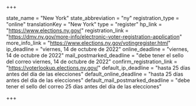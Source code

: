 +++

state_name = "New York"
state_abbreviation = "ny"
registration_type = "online"
translationKey = "New York"
type = "register"
hp_link = "https://www.elections.ny.gov/"
registration_link = "https://dmv.ny.gov/more-info/electronic-voter-registration-application"
more_info_link = "https://www.elections.ny.gov/votingregister.html"
ip_deadline = "viernes, 14 de octubre de 2022"
online_deadline = "viernes, 14 de octubre de 2022"
mail_postmarked_deadline = "debe tener el sello del correo viernes, 14 de octubre de 2022"
confirm_registration_link = "https://voterlookup.elections.ny.gov/"
default_ip_deadline = "hasta 25 días antes del día de las elecciones"
default_online_deadline = "hasta 25 días antes del día de las elecciones"
default_mail_postmarked_deadline = "debe tener el sello del correo 25 días antes del día de las elecciones"

+++